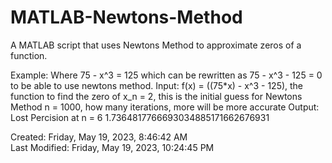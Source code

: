 # MATLAB-Newtons-Method
A MATLAB script that uses Newtons Method to approximate zeros of a function.

Example:
Where 75 - x^3 = 125 which can be rewritten as 75 - x^3 - 125 = 0 to be able to use newtons method.
Input:
f(x) = ((75*x) - x^3 - 125), the function to find the zero of
x_n = 2, this is the initial guess for Newtons Method
n = 1000, how many iterations, more will be more accurate
Output:
Lost Percision at n = 6
1.7364817766693034885171662676931

Created: Friday, May 19, 2023, 8:46:42 AM\
Last Modified: Friday, May 19, 2023, 10:24:45 PM
